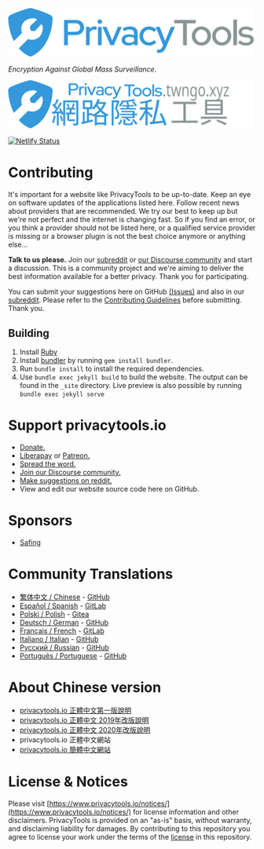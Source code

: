 <a href="https://www.privacytools.io">
	<img src="assets/img/svg/layout/brand/horizontal.svg" width="500px" alt="PrivacyTools" />
</a>

_Encryption Against Global Mass Surveillance._

<a href="https://privacytools.twngo.xyz">
	<img src="assets/img/svg/layout/brand/horizontal-zh.svg" width="500px" alt="PrivacyTools" />
</a>


[![Netlify Status](https://api.netlify.com/api/v1/badges/afd98777-c205-4928-a301-f57a1448113f/deploy-status)](https://app.netlify.com/sites/privacytools-io/deploys)

# Contributing

It's important for a website like PrivacyTools to be up-to-date. Keep an eye on software updates of the applications listed here. Follow recent news about providers that are recommended. We try our best to keep up but we're not perfect and the internet is changing fast. So if you find an error, or you think a provider should not be listed here, or a qualified service provider is missing or a browser plugin is not the best choice anymore or anything else...

**Talk to us please.** Join our [subreddit](https://www.reddit.com/r/privacytoolsIO/) or [our Discourse community](https://forum.privacytools.io/) and start a discussion. This is a community project and we're aiming to deliver the best information available for a better privacy. Thank you for participating.

You can submit your suggestions here on GitHub [(Issues)](https://github.com/privacytoolsIO/privacytools.io/issues) and also in our [subreddit](https://www.reddit.com/r/privacytoolsIO/). Please refer to the [Contributing Guidelines](.github/CONTRIBUTING.md) before submitting. Thank you.

## Building

1. Install [Ruby](https://www.ruby-lang.org/en/documentation/installation/)
1. Install [bundler](https://bundler.io/) by running `gem install bundler`.
1. Run `bundle install` to install the required dependencies.
1. Use `bundle exec jekyll build` to build the website. The output can be found in the `_site` directory.  Live preview is also possible by running `bundle exec jekyll serve`

# Support privacytools.io

- [Donate.](https://www.privacytools.io/donate/)
- [Liberapay](https://liberapay.com/privacytools.io/donate) or [Patreon.](https://www.patreon.com/privacytools)
- [Spread the word.](https://www.privacytools.io/#participate)
- [Join our Discourse community.](https://forum.privacytools.io/)
- [Make suggestions on reddit.](https://www.reddit.com/r/privacytoolsIO/)
- View and edit our website source code here on GitHub.

# Sponsors

- [Safing](https://safing.io/)

# Community Translations
- [繁体中文 / Chinese](https://privacytools.twngo.xyz/) - [GitHub](https://github.com/twngo/privacytools-zh)
- [Español / Spanish](https://victorhck.gitlab.io/privacytools-es/) - [GitLab](https://gitlab.com/victorhck/privacytools-es)
- [Polski / Polish](https://pl.privacytools.io) - [Gitea](https://git.privacytools.io/pl-privacytoolsIO/pl.privacytools.io)
- [Deutsch / German](https://privacytools.it-sec.rocks/) - [GitHub](https://github.com/Anon215/privacytools.it-sec.rocks)
- [Français / French](https://privacytools.dreads-unlock.fr/) - [GitLab](https://gitlab.com/Booteille/privacytools)
- [Italiano / Italian](https://privacytools-it.github.io/) - [GitHub](https://github.com/privacytools-it/privacytools-it.github.io)
- [Русский / Russian](https://privacytools.ru) - [GitHub](https://github.com/c0rdis/privacytools.ru)
- [Português / Portuguese](https://www.privacidade.digital/) - [GitHub](https://github.com/PrivacidadeDigital/privacidade.digital)


# About Chinese version
- [privacytools.io 正體中文第一版說明](https://to.twngo.xyz/12272016)
- [privacytools.io 正體中文 2019年改版說明](https://to.twngo.xyz/01222019)
- [privacytools.io 正體中文 2020年改版說明](https://to.twngo.xyz/01062020)
- privacytools.io 正體中文網站
- [privacytools.io 簡體中文網站](https://cybermagicsec.github.io/privacytools-zh/)

# License & Notices

Please visit [https://www.privacytools.io/notices/](https://www.privacytools.io/notices/) for license information and other disclaimers. PrivacyTools is provided on an "as-is" basis, without warranty, and disclaiming liability for damages. By contributing to this repository you agree to license your work under the terms of the [license](https://github.com/privacytoolsIO/privacytools.io/blob/master/LICENSE.txt) in this repository.
